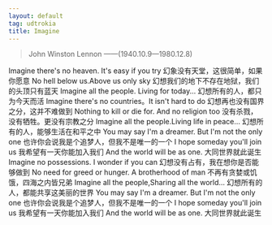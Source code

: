 ```yaml
---
layout: default
tag: udtrokia
title: Imagine
---
```


> John Winston Lennon ——(1940.10.9—1980.12.8)

Imagine there's no heaven. It's easy if you try
幻象没有天堂，这很简单，如果你愿意
No hell below us.Above us only sky
幻想我们的地下不存在地狱，我们的头顶只有蓝天
Imagine all the people. Living for today...
幻想所有的人，都只为今天而活
Imagine there's no countries。It isn't hard to do
幻想再也没有国界之分，这并不难做到
Nothing to kill or die for. And no religion too
没有杀戮，没有牺牲。更没有宗教之分
Imagine all the people.Living life in peace...
幻想所有的人，能够生活在和平之中
You may say I'm a dreamer. But I'm not the only one
也许你会说我是个追梦人，但我不是唯一的一个
I hope someday you'll join us
我希望有一天你能加入我们
And the world will be as one.
大同世界就此诞生
Imagine no possessions. I wonder if you can
幻想没有占有，我在想你是否能够做到
No need for greed or hunger. A brotherhood of man
不再有贪婪或饥饿，四海之内皆兄弟
Imagine all the people,Sharing all the world...
幻想所有的人，都能共享这美丽的世界
You may say I'm a dreamer. But I'm not the only one
也许你会说我是个追梦人，但我不是唯一的一个
I hope someday you'll join us
我希望有一天你能加入我们
And the world will be as one.
大同世界就此诞生
